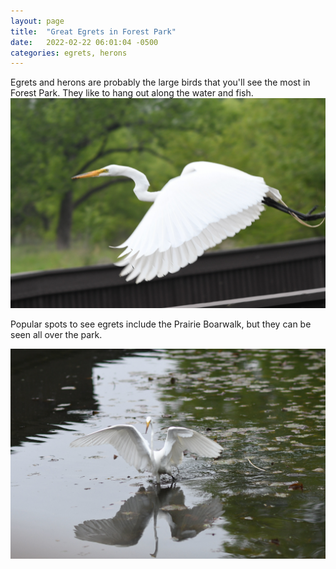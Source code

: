 ```yaml
---
layout: page
title:  "Great Egrets in Forest Park"
date:   2022-02-22 06:01:04 -0500
categories: egrets, herons 
---
```


Egrets and herons are probably the large birds that you'll see the most in Forest Park. They like to hang out along the water and fish.
<img src="/images/great-egret-flying-prairie-boardwalk.jpg" class="align-left" alt="Great Egret flying over the Prairie Boardwalk in May, 2020.">

Popular spots to see egrets include the Prairie Boarwalk, but they can be seen all over the park.

<img src="/images/great-egret-hunting.jpg" class="align-left" alt="Great Egret hunting in Forest Park, May 2020.">
